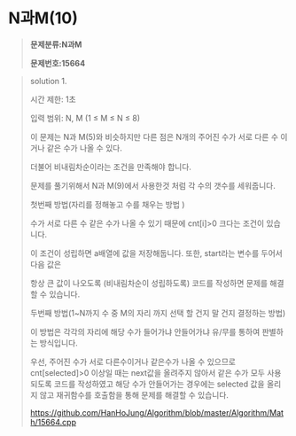 # N과M(10)

> **문제분류:N과M**
>
> **문제번호:15664**

> solution 1.
>
> 시간 제한: 1초
>
> 입력 범위:  N, M (1 ≤ M ≤ N ≤ 8)
>
>
>
> 이 문제는 N과 M(5)와 비슷하지만 다른 점은 N개의 주어진 수가 서로 다른 수 이거나 같은 수가 나올 수 있다.
>
> 더불어 비내림차순이라는 조건을 만족해야 합니다.
>
> 문제를 풀기위해서 N과 M(9)에서 사용한것 처럼 각 수의 갯수를 세워줍니다.
>
>
>
> 첫번째 방법(자리를 정해놓고 수를 채우는 방법 )
>
> 수가 서로 다른 수 같은 수가 나올 수 있기 때문에 cnt[i]>0 크다는 조건이 있습니다.
>
> 이 조건이 성립하면 a배열에 값을 저장해둡니다. 또한, start라는 변수를 두어서 다음 값은
>
> 항상 큰 값이 나오도록 (비내림차순이 성립하도록) 코드를 작성하면 문제를 해결할 수 있습니다.
>
>
>
> 두번째 방법(1~N까지 수 중 M의 자리 까지 선택 할 건지 말 건지 결정하는 방법)
>
> 이 방법은 각각의 자리에 해당 수가 들어가냐 안들어가냐 유/무를 통하여 판별하는 방식입니다.
>
> 우선, 주어진 수가 서로 다른수이거나 같은수가 나올 수 있으므로 cnt[selected]>0 이상일 때는 next값을 올려주지 않아서 같은 수가 모두 사용되도록 코드를 작성하였고 해당 수가 안들어가는 경우에는 selected 값을 올리지 않고 재귀함수를 호출함을 통해 문제를 해결할 수 있습니다.
>
> https://github.com/HanHoJung/Algorithm/blob/master/Algorithm/Math/15664.cpp
>

